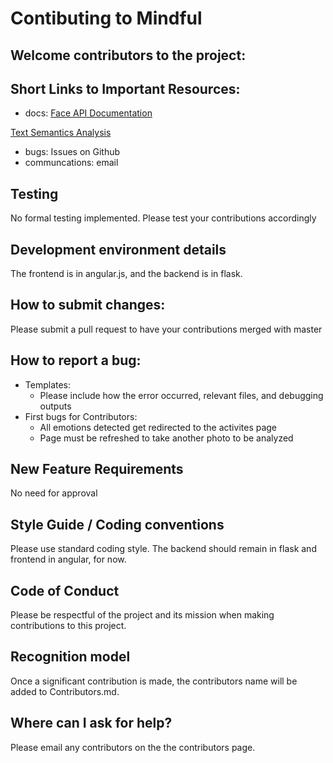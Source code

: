 # Contibuting to Mindful

## Welcome contributors to the project: 

## Short Links to Important Resources:
* docs: [Face API Documentation](https://docs.microsoft.com/en-us/python/api/azure-cognitiveservices-vision-face/?view=azure-python)

[Text Semantics Analysis](https://docs.microsoft.com/en-us/python/api/overview/azure/cognitiveservices/textanalytics?view=azure-python)

* bugs: Issues on Github
* communcations: email
## Testing
No formal testing implemented. Please test your contributions accordingly
## Development environment details
The frontend is in angular.js, and the backend is in flask. 
## How to submit changes: 
Please submit a pull request to have your contributions merged with master


## How to report a bug: 
* Templates: 
  * Please include how the error occurred, relevant files, and debugging outputs
* First bugs for Contributors:
  * All emotions detected get redirected to the activites page
  * Page must be refreshed to take another photo to be analyzed
    
## New Feature Requirements
No need for approval

## Style Guide / Coding conventions 
Please use standard coding style. The backend should remain in flask and frontend in angular, for now.
## Code of Conduct
Please be respectful of the project and its mission when making contributions to this project.
## Recognition model
Once a significant contribution is made, the contributors name will be added to Contributors.md.

## Where can I ask for help?
Please email any contributors on the the contributors page.
